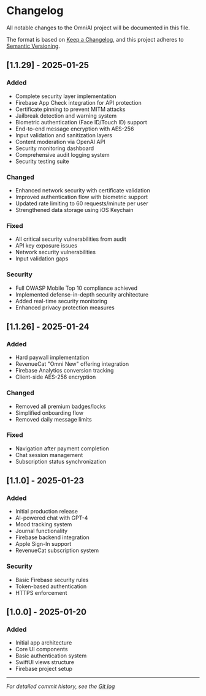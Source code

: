 # Changelog

All notable changes to the OmniAI project will be documented in this file.

The format is based on [Keep a Changelog](https://keepachangelog.com/en/1.0.0/),
and this project adheres to [Semantic Versioning](https://semver.org/spec/v2.0.0.html).

## [1.1.29] - 2025-01-25

### Added
- Complete security layer implementation
- Firebase App Check integration for API protection
- Certificate pinning to prevent MITM attacks
- Jailbreak detection and warning system
- Biometric authentication (Face ID/Touch ID) support
- End-to-end message encryption with AES-256
- Input validation and sanitization layers
- Content moderation via OpenAI API
- Security monitoring dashboard
- Comprehensive audit logging system
- Security testing suite

### Changed
- Enhanced network security with certificate validation
- Improved authentication flow with biometric support
- Updated rate limiting to 60 requests/minute per user
- Strengthened data storage using iOS Keychain

### Fixed
- All critical security vulnerabilities from audit
- API key exposure issues
- Network security vulnerabilities
- Input validation gaps

### Security
- Full OWASP Mobile Top 10 compliance achieved
- Implemented defense-in-depth security architecture
- Added real-time security monitoring
- Enhanced privacy protection measures

## [1.1.26] - 2025-01-24

### Added
- Hard paywall implementation
- RevenueCat "Omni New" offering integration
- Firebase Analytics conversion tracking
- Client-side AES-256 encryption

### Changed
- Removed all premium badges/locks
- Simplified onboarding flow
- Removed daily message limits

### Fixed
- Navigation after payment completion
- Chat session management
- Subscription status synchronization

## [1.1.0] - 2025-01-23

### Added
- Initial production release
- AI-powered chat with GPT-4
- Mood tracking system
- Journal functionality
- Firebase backend integration
- Apple Sign-In support
- RevenueCat subscription system

### Security
- Basic Firebase security rules
- Token-based authentication
- HTTPS enforcement

## [1.0.0] - 2025-01-20

### Added
- Initial app architecture
- Core UI components
- Basic authentication system
- SwiftUI views structure
- Firebase project setup

---

*For detailed commit history, see the [Git log](https://github.com/yourusername/omni-ai)*